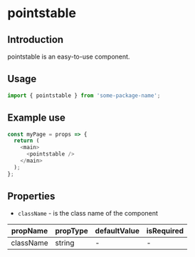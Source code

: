 # pointstable

<!-- STORY -->

## Introduction

pointstable is an easy-to-use component.

## Usage

```javascript
import { pointstable } from 'some-package-name';
```

## Example use

```javascript
const myPage = props => {
  return (
    <main>
      <pointstable />
    </main>
  );
};
```

## Properties

- `className` - is the class name of the component

| propName  | propType | defaultValue | isRequired |
| --------- | -------- | ------------ | ---------- |
| className | string   | -            | -          |
